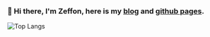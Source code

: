 ### 👋 Hi there, I'm Zeffon, here is my [blog](https://www.yuque.com/zeffon/blog) and [github pages](https://zeffon.github.io).

![Top Langs](https://github-readme-stats.vercel.app/api/top-langs/?username=Zeffon&layout=compact)
